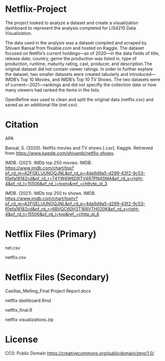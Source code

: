 # Netflix-Project

The project looked to analyze a dataset and create a visualization dashboard to represent the analysis completed for LIS4210 Data Visualization.

The data used in the analysis was a dataset compiled and scraped by Shivam Bansal from flixable.com and hosted on Kaggle. The dataset focused on Netflix’s current holdings—as of 2020—in the data fields of title, release date, country, genre the production was listed in, type of production, runtime, maturity rating, cast, producer, and description.The original dataset did not contain viewer ratings. In order to further explore the dataset, two smaller datasets were created tabularly and introduced—IMDB’s Top 10 Movies, and IMDB’s Top 10 TV Shows. The two datasets were of current—2021—rankings and did not specifiy the collection date or how many viewers had ranked the items in the lists.

OpenRefine was used to clean and split the original data (netflix.csv) and saved as an additional file (net.csv).

# Citation

APA

Bansal, S. (2020). Netflix movies and TV shows [.csv]. Kaggle. Retrieved from https://www.kaggle.com/shivamb/netflix-shows.

IMDB. (2021). IMDb top 250 movies. IMDB. https://www.imdb.com/chart/top?pf_rd_m=A2FGELUUNOQJNL&pf_rd_p=4da9d9a5-d299-43f2-9c53-f0efa18182cd&pf_rd_r=T4YW4W6DRTV4R7PN4SMA&pf_rd_s=right-4&pf_rd_t=15506&pf_rd_i=toptv&ref_=chttvtp_ql_3

IMDB. (2021). IMDb top 250 tv shows. IMDB. https://www.imdb.com/chart/toptv?pf_rd_m=A2FGELUUNOQJNL&pf_rd_p=4da9d9a5-d299-43f2-9c53-f0efa18182cd&pf_rd_r=6BVQC60H3T168VTH020K&pf_rd_s=right-4&pf_rd_t=15506&pf_rd_i=top&ref_=chttp_ql_6


# Netflix Files (Primary)

net.csv

netflix.csv

# Netflix Files (Secondary)

Casillas_Melling_Final Project Report.docx

netflix dashboard.Rmd

netflix_final.R

netflix visualizations.zip

# License

CC0: Public Domain https://creativecommons.org/publicdomain/zero/1.0/
